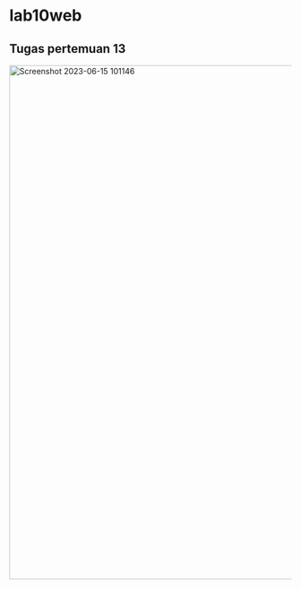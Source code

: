 # lab10web

## Tugas pertemuan 13

<img width="919" alt="Screenshot 2023-06-15 101146" src="https://github.com/Pyatamaa/lab7webv3/assets/92738041/305d449f-c740-4ea3-899e-303234477946">

